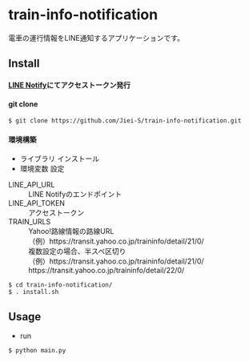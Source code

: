# train-info-notification
電車の運行情報をLINE通知するアプリケーションです。

## Install
#### [LINE Notify](https://notify-bot.line.me/ja/)にてアクセストークン発行
#### git clone
~~~
$ git clone https://github.com/Jiei-S/train-info-notification.git
~~~
#### 環境構築
- ライブラリ インストール  
- 環境変数 設定
<dl>
  <dt>LINE_API_URL</dt>
  <dd>LINE Notifyのエンドポイント</dd>
  <dt>LINE_API_TOKEN</dt>
  <dd>アクセストークン</dd>
  <dt>TRAIN_URLS</dt>
  <dd>Yahoo!路線情報の路線URL<br>（例）https://transit.yahoo.co.jp/traininfo/detail/21/0/<br>複数設定の場合、半スペ区切り<br>（例）https://transit.yahoo.co.jp/traininfo/detail/21/0/ https://transit.yahoo.co.jp/traininfo/detail/22/0/</dd>
</dl>

~~~
$ cd train-info-notification/
$ . install.sh
~~~


## Usage
- run
~~~
$ python main.py
~~~
